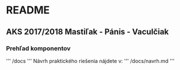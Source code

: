 # README
## AKS 2017/2018 Mastiľak - Pánis - Vaculčiak
### Prehľad komponentov
'''
/docs
'''
Návrh praktického riešenia nájdete v:
'''
/docs/navrh.md
'''
